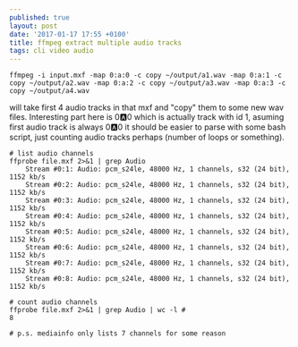 ```yaml
---
published: true
layout: post
date: '2017-01-17 17:55 +0100'
title: ffmpeg extract multiple audio tracks
tags: cli video audio
---
```

    ffmpeg -i input.mxf -map 0:a:0 -c copy ~/output/a1.wav -map 0:a:1 -c copy ~/output/a2.wav -map 0:a:2 -c copy ~/output/a3.wav -map 0:a:3 -c copy ~/output/a4.wav
    
will take first 4 audio tracks in that mxf and "copy" them to some new wav files. Interesting part here is 0:a:0 which is actually track with id 1, asuming first audio track is always 0:a:0 it should be easier to parse with some bash script, just counting audio tracks perhaps (number of loops or something).

    # list audio channels
    ffprobe file.mxf 2>&1 | grep Audio
        Stream #0:1: Audio: pcm_s24le, 48000 Hz, 1 channels, s32 (24 bit), 1152 kb/s
        Stream #0:2: Audio: pcm_s24le, 48000 Hz, 1 channels, s32 (24 bit), 1152 kb/s
        Stream #0:3: Audio: pcm_s24le, 48000 Hz, 1 channels, s32 (24 bit), 1152 kb/s
        Stream #0:4: Audio: pcm_s24le, 48000 Hz, 1 channels, s32 (24 bit), 1152 kb/s
        Stream #0:5: Audio: pcm_s24le, 48000 Hz, 1 channels, s32 (24 bit), 1152 kb/s
        Stream #0:6: Audio: pcm_s24le, 48000 Hz, 1 channels, s32 (24 bit), 1152 kb/s
        Stream #0:7: Audio: pcm_s24le, 48000 Hz, 1 channels, s32 (24 bit), 1152 kb/s
        Stream #0:8: Audio: pcm_s24le, 48000 Hz, 1 channels, s32 (24 bit), 1152 kb/s
    
    # count audio channels
    ffprobe file.mxf 2>&1 | grep Audio | wc -l #
    8
    
    # p.s. mediainfo only lists 7 channels for some reason

